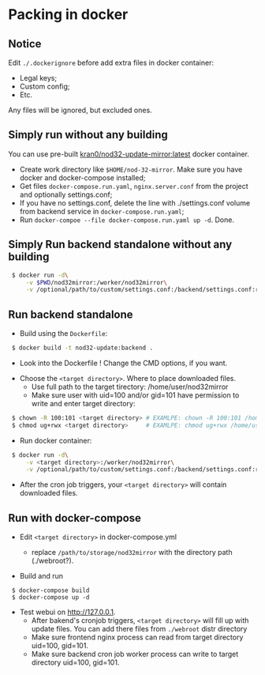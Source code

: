 # Packing in docker

## Notice

Edit `./.dockerignore` before add extra files in docker container:
  - Legal keys;
  - Custom config;
  - Etc.

Any files will be ignored, but excluded ones.

## Simply run without any building

You can use pre-built [kran0/nod32-update-mirror:latest](https://hub.docker.com/r/kran0/nod32-update-mirror/tags/) docker container.

- Create work directory like `$HOME/nod-32-mirror`. Make sure you have docker and docker-compose installed;
- Get files `docker-compose.run.yaml`, `nginx.server.conf` from the project and optionally settings.conf;
- If you have no settings.conf, delete the line with ./settings.conf volume from backend service in `docker-compose.run.yaml`;
- Run `docker-compoe --file docker-compose.run.yaml up -d`. Done.

## Simply Run backend standalone without any building

```bash
 $ docker run -d\
     -v $PWD/nod32mirror:/worker/nod32mirror\
     -v /optional/path/to/custom/settings.conf:/backend/settings.conf:ro kran0/nod32-update-mirror:latest
```

## Run backend standalone

* Build using the `Dockerfile`:
```bash
 $ docker build -t nod32-update:backend .
```
  - Look into the Dockerfile ! Change the CMD options, if you want.

* Choose the `<target directory>`. Where to place downloaded files.
  - Use full path to the target tirectory: /home/user/nod32mirror
  - Make sure user with uid=100 and/or gid=101
    have permission to write and enter target directory:
```bash
 $ chown -R 100:101 <target directory> # EXAMLPE: chown -R 100:101 /home/user/nod32mirror
 $ chmod ug+rwx <target directory>     # EXAMLPE: chmod ug+rwx /home/user/nod32mirror
```

* Run docker container:
```bash
 $ docker run -d\
     -v <target directory>:/worker/nod32mirror\
     -v /optional/path/to/custom/settings.conf:/backend/settings.conf:ro nod32-update:backend
```

* After the cron job triggers,
  your `<target directory>` will contain downloaded files.

## Run with docker-compose

* Edit `<target directory>` in docker-compose.yml
  - replace `/path/to/storage/nod32mirror` with the directory path (./webroot?).

* Build and run

```
 $ docker-compose build
 $ docker-compose up -d
```

* Test webui on http://127.0.0.1.
  - After bakend's cronjob triggers, `<target directory>` will fill up with update files.
    You can add there files from `./webroot` distr directory
  - Make sure frontend nginx process can read
    from target directory uid=100, gid=101.
  - Make sure backend cron job worker process can write
    to target directory uid=100, gid=101.
